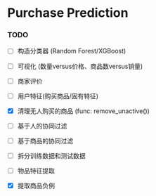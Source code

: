 # Purchase Prediction


### TODO

- [ ] 构造分类器 (Random Forest/XGBoost)

- [ ] 可视化 (数量versus价格、商品数versus销量)

- [ ] 商家评价

- [ ] 用户特征(购买商品/固有特征)

- [x] 清理无人购买的商品 (func: remove_unactive())

- [ ] 基于人的协同过滤

- [ ] 基于商品的协同过滤

- [ ] 拆分训练数据和测试数据

- [ ] 物品特征提取

- [x] 提取商品负例